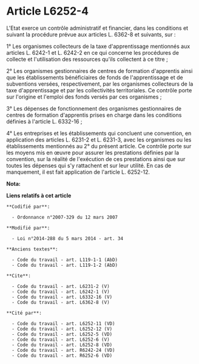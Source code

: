 # Article L6252-4

L'Etat exerce un contrôle administratif et financier, dans les conditions et suivant la procédure prévue aux articles L.
6362-8 et suivants, sur : 

1° Les organismes collecteurs de la taxe d'apprentissage mentionnés aux articles L. 6242-1 et L. 6242-2 en ce qui concerne
les procédures de collecte et l'utilisation des ressources qu'ils collectent à ce titre ; 

2° Les organismes gestionnaires de centres de formation d'apprentis ainsi que les établissements bénéficiaires de fonds de
l'apprentissage et de subventions versées, respectivement, par les organismes collecteurs de la taxe d'apprentissage et par
les collectivités territoriales. Ce contrôle porte sur l'origine et l'emploi des fonds versés par ces organismes ; 

3° Les dépenses de fonctionnement des organismes gestionnaires de centres de formation d'apprentis prises en charge dans les
conditions définies à l'article L. 6332-16 ; 

4° Les entreprises et les établissements qui concluent une convention, en application des articles L. 6231-2 et L. 6231-3,
avec les organismes ou les établissements mentionnés au 2° du présent article. Ce contrôle porte sur les moyens mis en œuvre
pour assurer les prestations définies par la convention, sur la réalité de l'exécution de ces prestations ainsi que sur
toutes les dépenses qui s'y rattachent et sur leur utilité. En cas de manquement, il est fait application de l'article L.
6252-12.

**Nota:**



**Liens relatifs à cet article**

	**Codifié par**:

	  - Ordonnance n°2007-329 du 12 mars 2007

	**Modifié par**:

	  - Loi n°2014-288 du 5 mars 2014 - art. 34

	**Anciens textes**:

	  - Code du travail - art. L119-1-1 (AbD)
	  - Code du travail - art. L119-1-2 (AbD)

	**Cite**:

	  - Code du travail - art. L6231-2 (V)
	  - Code du travail - art. L6242-1 (V)
	  - Code du travail - art. L6332-16 (V)
	  - Code du travail - art. L6362-8 (V)

	**Cité par**:

	  - Code du travail - art. L6252-11 (VD)
	  - Code du travail - art. L6252-12 (V)
	  - Code du travail - art. L6252-5 (VD)
	  - Code du travail - art. L6252-6 (V)
	  - Code du travail - art. L6252-8 (VD)
	  - Code du travail - art. R6242-24 (VD)
	  - Code du travail - art. R6252-6 (VD)
